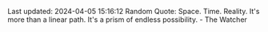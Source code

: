Last updated: 2024-04-05 15:16:12
Random Quote: Space. Time. Reality. It's more than a linear path. It's a prism of endless possibility. - The Watcher